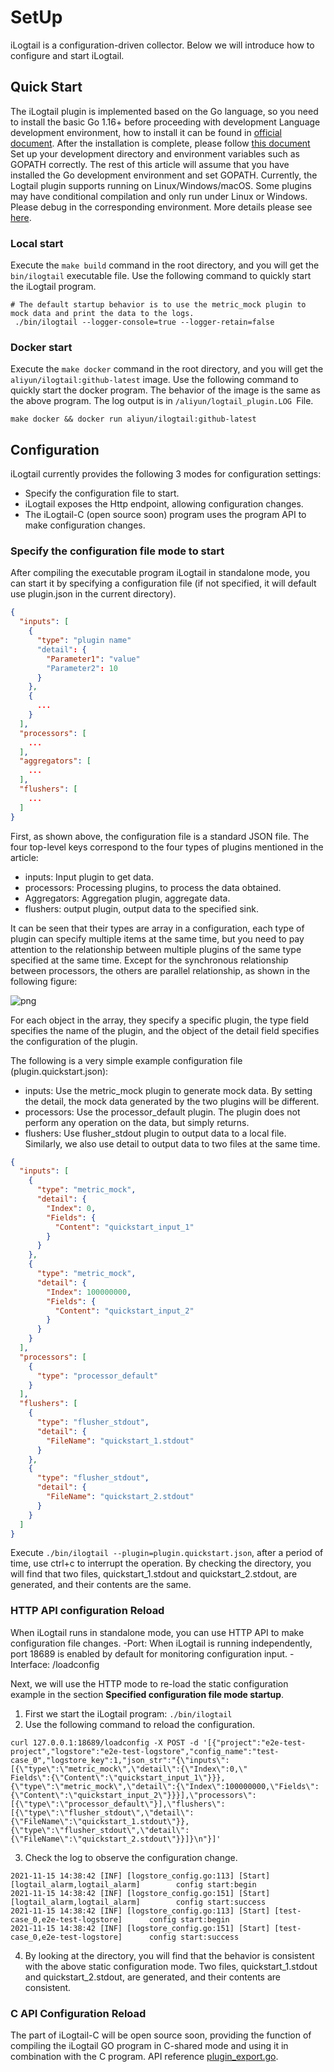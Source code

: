 # SetUp

iLogtail is a configuration-driven collector. Below we will introduce how to configure and start iLogtail.

## Quick Start

The iLogtail plugin is implemented based on the Go language, so you need to install the basic Go 1.16+ before
proceeding with development Language development environment, how to install it can be found
in [official document](https://golang.org/doc/install). After the installation is
complete, please follow [this document](https://golang.org/doc/code#Organization)
Set up your development directory and environment variables such as GOPATH correctly. The rest of this article will
assume that you have installed the Go development environment and set GOPATH. Currently, the Logtail plugin supports
running on Linux/Windows/macOS. Some plugins may have conditional compilation and only run under Linux or Windows.
Please debug in the corresponding environment. More details please see [here](../guides/How-to-do-manual-test.md).

### Local start

Execute the `make build` command in the root directory, and you will get the `bin/ilogtail` executable file. Use the
following command to quickly start the iLogtail program.

```shell
# The default startup behavior is to use the metric_mock plugin to mock data and print the data to the logs.
 ./bin/ilogtail --logger-console=true --logger-retain=false
```

### Docker start

Execute the `make docker` command in the root directory, and you will get the `aliyun/ilogtail:github-latest` image. Use the
following command to quickly start the docker program. The behavior of the image is the same as the above program. The
log output is in `/aliyun/logtail_plugin.LOG `File.

```shell
make docker && docker run aliyun/ilogtail:github-latest 
```

## Configuration

iLogtail currently provides the following 3 modes for configuration settings:

- Specify the configuration file to start.
- iLogtail exposes the Http endpoint, allowing configuration changes.
- The iLogtail-C (open source soon) program uses the program API to make configuration changes.

### Specify the configuration file mode to start

After compiling the executable program iLogtail in standalone mode, you can start it by specifying a configuration
file (if not specified, it will default use plugin.json in the current directory).

```json
{
  "inputs": [
    {
      "type": "plugin name"
      "detail": {
        "Parameter1": "value"
        "Parameter2": 10
      }
    },
    {
      ...
    }
  ],
  "processors": [
    ...
  ],
  "aggregators": [
    ...
  ],
  "flushers": [
    ...
  ]
}
```

First, as shown above, the configuration file is a standard JSON file. The four top-level keys correspond to the four
types of plugins mentioned in the article:

- inputs: Input plugin to get data.
- processors: Processing plugins, to process the data obtained.
- Aggregators: Aggregation plugin, aggregate data.
- flushers: output plugin, output data to the specified sink.

It can be seen that their types are array  in a configuration, each type of plugin can specify multiple items at the
same time, but you need to pay attention to the relationship between multiple plugins of the same type specified at the
same time. Except for the synchronous relationship between processors, the others are parallel relationship, as shown in
the following figure:

![png](https://sls-opensource.oss-us-west-1.aliyuncs.com/ilogtail/logtail-libPluginBase.png?versionId=CAEQMxiBgIDM6YCk6BciIDBjYmVkZjQ2Yjg5NzQwY2NhZjI4MmFmZDA2M2MwZTU2)

For each object in the array, they specify a specific plugin, the type field specifies the name of the plugin, and the
object of the detail field specifies the configuration of the plugin.

The following is a very simple example configuration file (plugin.quickstart.json):

- inputs: Use the metric_mock plugin to generate mock data. By setting the detail, the mock data generated by the two
  plugins will be different.
- processors: Use the processor_default plugin. The plugin does not perform any operation on the data, but simply
  returns.
- flushers: Use flusher_stdout plugin to output data to a local file. Similarly, we also use detail to output data to
  two files at the same time.

```json
{
  "inputs": [
    {
      "type": "metric_mock",
      "detail": {
        "Index": 0,
        "Fields": {
          "Content": "quickstart_input_1"
        }
      }
    },
    {
      "type": "metric_mock",
      "detail": {
        "Index": 100000000,
        "Fields": {
          "Content": "quickstart_input_2"
        }
      }
    }
  ],
  "processors": [
    {
      "type": "processor_default"
    }
  ],
  "flushers": [
    {
      "type": "flusher_stdout",
      "detail": {
        "FileName": "quickstart_1.stdout"
      }
    },
    {
      "type": "flusher_stdout",
      "detail": {
        "FileName": "quickstart_2.stdout"
      }
    }
  ]
}
```

Execute `./bin/ilogtail --plugin=plugin.quickstart.json`, after a period of time, use ctrl+c to interrupt the operation.
By checking the directory, you will find that two files, quickstart_1.stdout and quickstart_2.stdout, are generated, and
their contents are the same.

### HTTP API configuration Reload

When iLogtail runs in standalone mode, you can use HTTP API to make configuration file changes. -Port: When iLogtail is
running independently, port 18689 is enabled by default for monitoring configuration input. -Interface: /loadconfig

Next, we will use the HTTP mode to re-load the static configuration example in the section **Specified configuration
file mode startup**.

1. First we start the iLogtail program: `./bin/ilogtail`
2. Use the following command to reload the configuration.

```shell
curl 127.0.0.1:18689/loadconfig -X POST -d '[{"project":"e2e-test-project","logstore":"e2e-test-logstore","config_name":"test-case_0","logstore_key":1,"json_str":"{\"inputs\":[{\"type\":\"metric_mock\",\"detail\":{\"Index\":0,\"
Fields\":{\"Content\":\"quickstart_input_1\"}}},{\"type\":\"metric_mock\",\"detail\":{\"Index\":100000000,\"Fields\":{\"Content\":\"quickstart_input_2\"}}}],\"processors\":[{\"type\":\"processor_default\"}],\"flushers\":[{\"type\":\"flusher_stdout\",\"detail\":{\"FileName\":\"quickstart_1.stdout\"}},{\"type\":\"flusher_stdout\",\"detail\":{\"FileName\":\"quickstart_2.stdout\"}}]}\n"}]'
```

3. Check the log to observe the configuration change.

```log
2021-11-15 14:38:42 [INF] [logstore_config.go:113] [Start] [logtail_alarm,logtail_alarm]        config start:begin      
2021-11-15 14:38:42 [INF] [logstore_config.go:151] [Start] [logtail_alarm,logtail_alarm]        config start:success    
2021-11-15 14:38:42 [INF] [logstore_config.go:113] [Start] [test-case_0,e2e-test-logstore]      config start:begin      
2021-11-15 14:38:42 [INF] [logstore_config.go:151] [Start] [test-case_0,e2e-test-logstore]      config start:success
```

4. By looking at the directory, you will find that the behavior is consistent with the above static configuration mode.
   Two files, quickstart_1.stdout and quickstart_2.stdout, are generated, and their contents are consistent.

### C API Configuration Reload

The part of iLogtail-C will be open source soon, providing the function of compiling the iLogtail GO program in C-shared
mode and using it in combination with the C program. API reference [plugin_export.go](../../../plugin_main/plugin_export.go).
